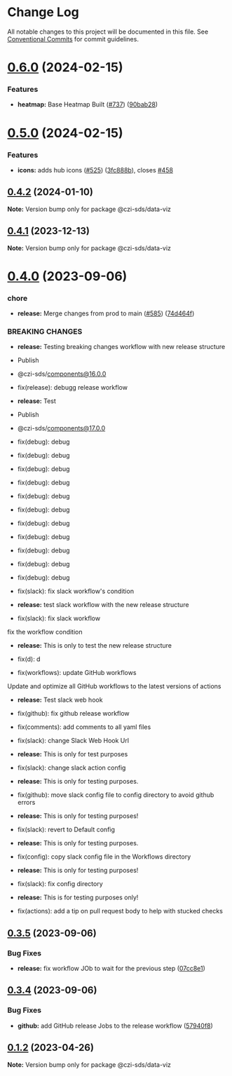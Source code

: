 # Change Log

All notable changes to this project will be documented in this file.
See [Conventional Commits](https://conventionalcommits.org) for commit guidelines.

# [0.6.0](https://github.com/chanzuckerberg/sci-components/compare/@czi-sds/data-viz@0.5.0...@czi-sds/data-viz@0.6.0) (2024-02-15)

### Features

- **heatmap:** Base Heatmap Built ([#737](https://github.com/chanzuckerberg/sci-components/issues/737)) ([90bab28](https://github.com/chanzuckerberg/sci-components/commit/90bab2809d560e5d8835b97f89a4f421c85ebed3))

# [0.5.0](https://github.com/chanzuckerberg/sci-components/compare/@czi-sds/data-viz@0.4.2...@czi-sds/data-viz@0.5.0) (2024-02-15)

### Features

- **icons:** adds hub icons ([#525](https://github.com/chanzuckerberg/sci-components/issues/525)) ([3fc888b](https://github.com/chanzuckerberg/sci-components/commit/3fc888b80f526adc38359eee7792fac133fa1944)), closes [#458](https://github.com/chanzuckerberg/sci-components/issues/458)

## [0.4.2](https://github.com/chanzuckerberg/sci-components/compare/@czi-sds/data-viz@0.4.0...@czi-sds/data-viz@0.4.2) (2024-01-10)

**Note:** Version bump only for package @czi-sds/data-viz

## [0.4.1](https://github.com/chanzuckerberg/sci-components/compare/@czi-sds/data-viz@0.4.0...@czi-sds/data-viz@0.4.1) (2023-12-13)

**Note:** Version bump only for package @czi-sds/data-viz

# [0.4.0](https://github.com/chanzuckerberg/sci-components/compare/@czi-sds/data-viz@0.3.5...@czi-sds/data-viz@0.4.0) (2023-09-06)

### chore

- **release:** Merge changes from prod to main ([#585](https://github.com/chanzuckerberg/sci-components/issues/585)) ([74d464f](https://github.com/chanzuckerberg/sci-components/commit/74d464f9a543e1b8f8b2e9e477acc742710258f3))

### BREAKING CHANGES

- **release:** Testing breaking changes workflow with new release structure

- Publish

* @czi-sds/components@16.0.0

- fix(release): debugg release workflow
- **release:** Test

- Publish

* @czi-sds/components@17.0.0

- fix(debug): debug

- fix(debug): debug

- fix(debug): debug

- fix(debug): debug

- fix(debug): debug

- fix(debug): debug

- fix(debug): debug

- fix(debug): debug

- fix(debug): debug

- fix(debug): debug

- fix(debug): debug

- fix(slack): fix slack workflow's condition
- **release:** test slack workflow with the new release structure

- fix(slack): fix slack workflow

fix the workflow condition

- **release:** This is only to test the new release structure

- fix(d): d

- fix(workflows): update GitHub workflows

Update and optimize all GitHub workflows to the latest versions of actions

- **release:** Test slack web hook

- fix(github): fix github release workflow

- fix(comments): add comments to all yaml files

- fix(slack): change Slack Web Hook Url
- **release:** This is only for test purposes

- fix(slack): change slack action config
- **release:** This is only for testing purposes.

- fix(github): move slack config file to config directory to avoid github errors
- **release:** This is only for testing purposes!

- fix(slack): revert to Default config
- **release:** This is only for testing purposes.

- fix(config): copy slack config file in the Workflows directory
- **release:** This is only for testing purposes!

- fix(slack): fix config directory
- **release:** This is for testing purposes only!

- fix(actions): add a tip on pull request body to help with stucked checks

## [0.3.5](https://github.com/chanzuckerberg/sci-components/compare/@czi-sds/data-viz@0.3.4...@czi-sds/data-viz@0.3.5) (2023-09-06)

### Bug Fixes

- **release:** fix workflow JOb to wait for the previous step ([07cc8e1](https://github.com/chanzuckerberg/sci-components/commit/07cc8e1f10314e47ec4778e20b6e0716ad906964))

## [0.3.4](https://github.com/chanzuckerberg/sci-components/compare/@czi-sds/data-viz@0.3.3...@czi-sds/data-viz@0.3.4) (2023-09-06)

### Bug Fixes

- **github:** add GitHub release Jobs to the release workflow ([57940f8](https://github.com/chanzuckerberg/sci-components/commit/57940f8074bb459b91a198b4b87ad73ed4c85573))

## [0.1.2](https://github.com/chanzuckerberg/sci-components/compare/@czi-sds/data-viz@0.1.1...@czi-sds/data-viz@0.1.2) (2023-04-26)

**Note:** Version bump only for package @czi-sds/data-viz
